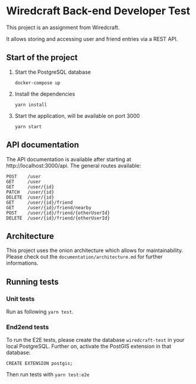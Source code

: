 # Wiredcraft Back-end Developer Test

This project is an assignment from Wiredcraft. 

It allows storing and accessing user and friend entries via a REST API.

## Start of the project

1. Start the PostgreSQL database
   
   `docker-compose up`
   
2. Install the dependencies
   
   `yarn install`
   
2. Start the application, will be available on port 3000
   
   `yarn start`
   
## API documentation

The API documentation is available after starting at http://localhost:3000/api.
The general routes available:

```
POST    /user
GET     /user
GET     /user/{id}
PATCH   /user/{id}
DELETE  /user/{id}
GET     /user/{id}/friend
GET     /user/{id}/friend/nearby
POST    /user/{id}/friend/{otherUserId}
DELETE  /user/{id}/friend/{otherUserId}
```

## Architecture

This project uses the onion architecture which allows for maintainability.
Please check out the `documentation/architecture.md` for further informations.


## Running tests

### Unit tests

Run as following `yarn test`.

### End2end tests

To run the E2E tests, please create the database `wiredcraft-test` in your local PostgreSQL.
Further on, activate the PostGIS extension in that database:

`CREATE EXTENSION postgis;`

Then run tests with `yarn test:e2e`

